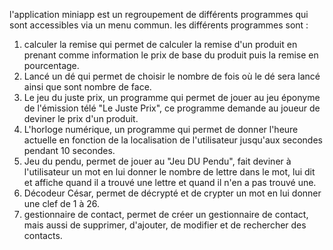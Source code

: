 l'application miniapp est un regroupement de différents programmes qui sont accessibles via un menu commun.
les différents programmes sont :

1. calculer la remise qui permet de calculer la remise d'un produit en prenant comme information le prix de base du produit puis la remise en pourcentage.
2. Lancé un dé qui permet de choisir le nombre de fois où le dé sera lancé ainsi que sont nombre de face.
3. Le jeu du juste prix, un programme qui permet de jouer au jeu éponyme de l'émission télé "Le Juste Prix", ce programme demande au joueur de deviner le prix d'un produit.
4. L'horloge numérique, un programme qui permet de donner l'heure actuelle en fonction de la localisation de l'utilisateur jusqu'aux secondes pendant 10 secondes.
5. Jeu du pendu, permet de jouer au "Jeu DU Pendu", fait deviner à l'utilisateur un mot en lui donner le nombre de lettre dans le mot, lui dit et affiche quand il a trouvé une lettre et quand il n'en a pas trouvé une.
6. Décodeur César, permet de décrypté et de crypter un mot en lui donner une clef de 1 à 26.
7. gestionnaire de contact, permet de créer un gestionnaire de contact, mais aussi de supprimer, d'ajouter, de modifier et de rechercher des contacts.